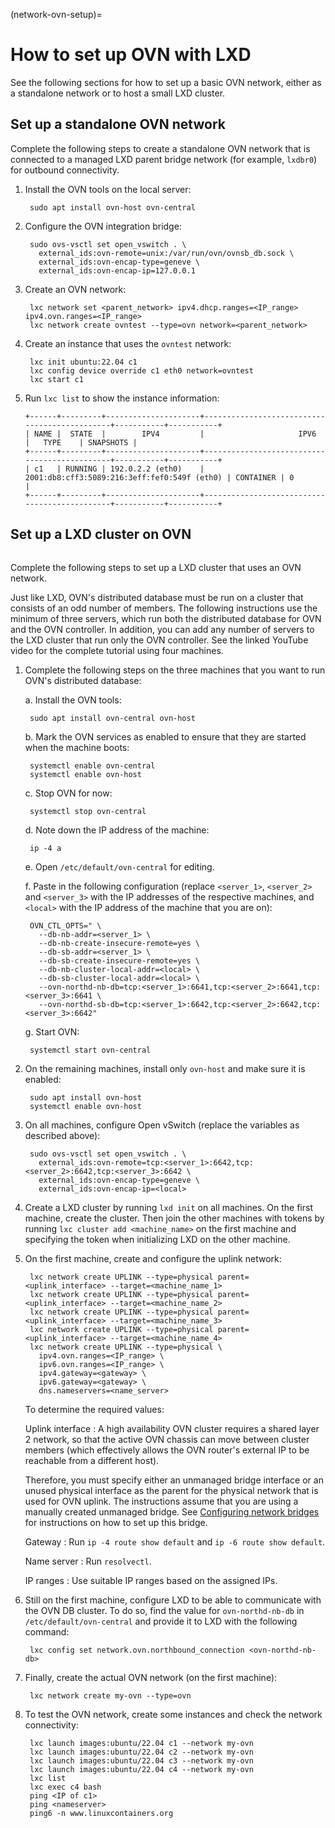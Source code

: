 (network-ovn-setup)=
# How to set up OVN with LXD

See the following sections for how to set up a basic OVN network, either as a standalone network or to host a small LXD cluster.

## Set up a standalone OVN network

Complete the following steps to create a standalone OVN network that is connected to a managed LXD parent bridge network (for example, `lxdbr0`) for outbound connectivity.

1. Install the OVN tools on the local server:

        sudo apt install ovn-host ovn-central

1. Configure the OVN integration bridge:

        sudo ovs-vsctl set open_vswitch . \
          external_ids:ovn-remote=unix:/var/run/ovn/ovnsb_db.sock \
          external_ids:ovn-encap-type=geneve \
          external_ids:ovn-encap-ip=127.0.0.1

1. Create an OVN network:

        lxc network set <parent_network> ipv4.dhcp.ranges=<IP_range> ipv4.ovn.ranges=<IP_range>
        lxc network create ovntest --type=ovn network=<parent_network>

1. Create an instance that uses the `ovntest` network:

        lxc init ubuntu:22.04 c1
        lxc config device override c1 eth0 network=ovntest
        lxc start c1

1. Run `lxc list` to show the instance information:

   ```
   +------+---------+---------------------+----------------------------------------------+-----------+-----------+
   | NAME |  STATE  |        IPV4         |                     IPV6                     |   TYPE    | SNAPSHOTS |
   +------+---------+---------------------+----------------------------------------------+-----------+-----------+
   | c1   | RUNNING | 192.0.2.2 (eth0)    | 2001:db8:cff3:5089:216:3eff:fef0:549f (eth0) | CONTAINER | 0         |
   +------+---------+---------------------+----------------------------------------------+-----------+-----------+
   ```

## Set up a LXD cluster on OVN

```{youtube} https://www.youtube.com/watch?v=1M__Rm9iZb8
```

Complete the following steps to set up a LXD cluster that uses an OVN network.

Just like LXD, OVN's distributed database must be run on a cluster that consists of an odd number of members.
The following instructions use the minimum of three servers, which run both the distributed database for OVN and the OVN controller.
In addition, you can add any number of servers to the LXD cluster that run only the OVN controller.
See the linked YouTube video for the complete tutorial using four machines.

1. Complete the following steps on the three machines that you want to run OVN's distributed database:

   a. Install the OVN tools:

        sudo apt install ovn-central ovn-host

   b. Mark the OVN services as enabled to ensure that they are started when the machine boots:

        systemctl enable ovn-central
        systemctl enable ovn-host

   c. Stop OVN for now:

        systemctl stop ovn-central

   d. Note down the IP address of the machine:

        ip -4 a

   e. Open `/etc/default/ovn-central` for editing.

   f. Paste in the following configuration (replace `<server_1>`, `<server_2>` and `<server_3>` with the IP addresses of the respective machines, and `<local>` with the IP address of the machine that you are on):

        OVN_CTL_OPTS=" \
          --db-nb-addr=<server_1> \
          --db-nb-create-insecure-remote=yes \
          --db-sb-addr=<server_1> \
          --db-sb-create-insecure-remote=yes \
          --db-nb-cluster-local-addr=<local> \
          --db-sb-cluster-local-addr=<local> \
          --ovn-northd-nb-db=tcp:<server_1>:6641,tcp:<server_2>:6641,tcp:<server_3>:6641 \
          --ovn-northd-sb-db=tcp:<server_1>:6642,tcp:<server_2>:6642,tcp:<server_3>:6642"

   g. Start OVN:

        systemctl start ovn-central

1. On the remaining machines, install only `ovn-host` and make sure it is enabled:

        sudo apt install ovn-host
        systemctl enable ovn-host

1. On all machines, configure Open vSwitch (replace the variables as described above):

        sudo ovs-vsctl set open_vswitch . \
          external_ids:ovn-remote=tcp:<server_1>:6642,tcp:<server_2>:6642,tcp:<server_3>:6642 \
          external_ids:ovn-encap-type=geneve \
          external_ids:ovn-encap-ip=<local>

1. Create a LXD cluster by running `lxd init` on all machines.
   On the first machine, create the cluster.
   Then join the other machines with tokens by running `lxc cluster add <machine_name>` on the first machine and specifying the token when initializing LXD on the other machine.
1. On the first machine, create and configure the uplink network:

        lxc network create UPLINK --type=physical parent=<uplink_interface> --target=<machine_name_1>
        lxc network create UPLINK --type=physical parent=<uplink_interface> --target=<machine_name_2>
        lxc network create UPLINK --type=physical parent=<uplink_interface> --target=<machine_name_3>
        lxc network create UPLINK --type=physical parent=<uplink_interface> --target=<machine_name_4>
        lxc network create UPLINK --type=physical \
          ipv4.ovn.ranges=<IP_range> \
          ipv6.ovn.ranges=<IP_range> \
          ipv4.gateway=<gateway> \
          ipv6.gateway=<gateway> \
          dns.nameservers=<name_server>

   To determine the required values:

   Uplink interface
   : A high availability OVN cluster requires a shared layer 2 network, so that the active OVN chassis can move between cluster members (which effectively allows the OVN router's external IP to be reachable from a different host).

     Therefore, you must specify either an unmanaged bridge interface or an unused physical interface as the parent for the physical network that is used for OVN uplink.
     The instructions assume that you are using a manually created unmanaged bridge.
     See [Configuring network bridges](https://netplan.io/examples/#configuring-network-bridges) for instructions on how to set up this bridge.

   Gateway
   : Run `ip -4 route show default` and `ip -6 route show default`.

   Name server
   : Run `resolvectl`.

   IP ranges
   : Use suitable IP ranges based on the assigned IPs.

1. Still on the first machine, configure LXD to be able to communicate with the OVN DB cluster.
   To do so, find the value for `ovn-northd-nb-db` in `/etc/default/ovn-central` and provide it to LXD with the following command:

        lxc config set network.ovn.northbound_connection <ovn-northd-nb-db>

1. Finally, create the actual OVN network (on the first machine):

        lxc network create my-ovn --type=ovn

1. To test the OVN network, create some instances and check the network connectivity:

        lxc launch images:ubuntu/22.04 c1 --network my-ovn
        lxc launch images:ubuntu/22.04 c2 --network my-ovn
        lxc launch images:ubuntu/22.04 c3 --network my-ovn
        lxc launch images:ubuntu/22.04 c4 --network my-ovn
        lxc list
        lxc exec c4 bash
        ping <IP of c1>
        ping <nameserver>
        ping6 -n www.linuxcontainers.org
